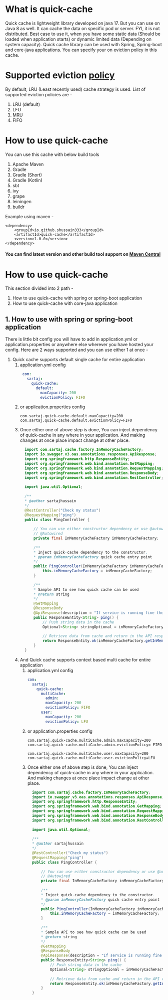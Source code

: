 # What is quick-cache
Quick cache is lightweight library developed on java 17. But you can use on Java 8 as well. It can cache the data on specific pod or server. FYI, it is not distributed. Best case to use it, when you have some static data (Should be loaded when application starts) or dynamic limited data (Depending on system capacity). Quick cache library can be used with Spring, Spring-boot and core-java applications. You can specify your on eviction policy in this cache.

# Supported eviction [policy](https://en.wikipedia.org/wiki/Cache_replacement_policies)
By default, LRU (Least recently used) cache strategy is used. List of supported eviction policies are -
1. LRU (default)
2. LFU
3. MRU
4. FIFO

# How to use quick-cache
You can use this cache with below build tools
1. Apache Maven
2. Gradle
3. Gradle (Short)
4. Gradle (Kotlin)
5. sbt
6. ivy
7. grape
8. leiningen
9. buildr

Example using maven -
```
<dependency>
    <groupId>io.github.shussain333</groupId>
    <artifactId>quick-cache</artifactId>
    <version>1.0.0</version>
</dependency>
```

#### You can find latest version and other build tool support on [Maven Central](https://central.sonatype.com/artifact/io.github.shussain333/quick-cache/overview)

# How to use quick-cache
This section divided into 2 path -
1. How to use quick-cache with spring or spring-boot application
2. How to use quick-cache with core-java application

## 1. How to use with spring or spring-boot application
There is little bit config you will have to add in application.yml or application.properties or anywhere else wherever you have hosted your config. Here are 2 ways supported and you can use either 1 at once -

1. Quick cache supports default single cache for entire application
   1. application.yml config
      ```yaml
       com:
         sartaj:
           quick-cache:
             default:
               maxCapacity: 200
               evictionPolicy: FIFO      
      ```
   2. or application.properties config
      ```properties
      com.sartaj.quick-cache.default.maxCapacity=200
      com.sartaj.quick-cache.default.evictionPolicy=FIFO
      ```
   3. Once either one of above step is done, You can inject dependency of quick-cache in any where in your application. And making changes at once place impact change at other place.
      ```java
        import com.sartaj.cache.factory.InMemoryCacheFactory;
        import io.swagger.v3.oas.annotations.responses.ApiResponse;
        import org.springframework.http.ResponseEntity;
        import org.springframework.web.bind.annotation.GetMapping;
        import org.springframework.web.bind.annotation.RequestMapping;
        import org.springframework.web.bind.annotation.ResponseBody;
        import org.springframework.web.bind.annotation.RestController;
        
        import java.util.Optional;
        
        /**
        * @author sartajhussain
        */
        @RestController("Check my status")
        @RequestMapping("ping")
        public class PingController {
        
            // You can use either constructor dependency or use @autowired with variable declaration
            // @Autowired
            private final InMemoryCacheFactory inMemoryCacheFactory;
        
            /**
            * Inject quick-cache dependency to the constructor.
            * @param inMemoryCacheFactory quick cache entry point
            */
            public PingController(InMemoryCacheFactory inMemoryCacheFactory) {
                this.inMemoryCacheFactory = inMemoryCacheFactory;
            }
        
            /**
            * Sample API to see how quick cache can be used
            * @return string
            */
            @GetMapping
            @ResponseBody
            @ApiResponse(description = "If service is running fine the response some content")
            public ResponseEntity<String> ping() {
                // Push string data in the cache
                Optional<String> stringOptional = inMemoryCacheFactory.getInMemoryCache("default").put("test", "Hi, I am from admin cache store");
            
                // Retrieve data from cache and return in the API response
                return ResponseEntity.ok(inMemoryCacheFactory.getInMemoryCache("default").get("test", String.class).get());
            }
        }      
        ```
   2. And Quick cache supports context based multi cache for entire application
       1. application.yml config
           ```yaml
           com:
             sartaj:
               quick-cache:
                 multiCache:
                   admin:
                   maxCapacity: 200
                   evictionPolicy: FIFO
                 user:
                   maxCapacity: 200
                   evictionPolicy: LFU
            ```
      2. or application.properties config
         ```properties
         com.sartaj.quick-cache.multiCache.admin.maxCapacity=200
         com.sartaj.quick-cache.multiCache.admin.evictionPolicy= FIFO
      
         com.sartaj.quick-cache.multiCache.user.maxCapacity=200
         com.sartaj.quick-cache.multiCache.user.evictionPolicy=LFU
         ```
      3. Once either one of above step is done, You can inject dependency of quick-cache in any where in your application. And making changes at once place impact change at other place.
         ```java
           import com.sartaj.cache.factory.InMemoryCacheFactory;
           import io.swagger.v3.oas.annotations.responses.ApiResponse;
           import org.springframework.http.ResponseEntity;
           import org.springframework.web.bind.annotation.GetMapping;
           import org.springframework.web.bind.annotation.RequestMapping;
           import org.springframework.web.bind.annotation.ResponseBody;
           import org.springframework.web.bind.annotation.RestController;
        
           import java.util.Optional;
        
           /**
           * @author sartajhussain
           */
           @RestController("Check my status")
           @RequestMapping("ping")
           public class PingController {
        
               // You can use either constructor dependency or use @autowired with variable declaration
               // @Autowired
               private final InMemoryCacheFactory inMemoryCacheFactory;
        
               /**
               * Inject quick-cache dependency to the constructor.
               * @param inMemoryCacheFactory quick cache entry point
               */
               public PingController(InMemoryCacheFactory inMemoryCacheFactory) {
                   this.inMemoryCacheFactory = inMemoryCacheFactory;
               }
        
               /**
               * Sample API to see how quick cache can be used
               * @return string
               */
               @GetMapping
               @ResponseBody
               @ApiResponse(description = "If service is running fine the response some content")
               public ResponseEntity<String> ping() {
                   // Push string data in the cache
                   Optional<String> stringOptional = inMemoryCacheFactory.getInMemoryCache("admin").put("test", "Hi, I am from admin cache store");
            
                   // Retrieve data from cache and return in the API response
                   return ResponseEntity.ok(inMemoryCacheFactory.getInMemoryCache("admin").get("test", String.class).get());
               }
           }      
           ```
      
